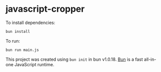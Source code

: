 # javascript-cropper

To install dependencies:

```bash
bun install
```

To run:

```bash
bun run main.js
```

This project was created using `bun init` in bun v1.0.18. [Bun](https://bun.sh) is a fast all-in-one JavaScript runtime.
